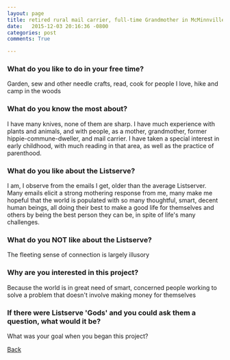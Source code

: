 ```yaml
---
layout: page
title: retired rural mail carrier, full-time Grandmother in McMinnville, USA - 32
date:   2015-12-03 20:16:36 -0800
categories: post
comments: True

---
```


### What do you like to do in your free time?
<p>Garden, sew and other needle crafts, read, cook for people I love, hike and camp in the woods</p>

### What do you know the most about?
<p>I have many knives, none of them are sharp. I have much experience with plants and animals, and with people, as a mother, grandmother, former hippie-commune-dweller, and mail carrier. I have taken a special interest in early childhood, with much reading in that area, as well as the practice of parenthood.</p>

### What do you like about the Listserve?
<p>I am, I observe from the emails I get, older than the average Listserver. Many emails elicit a strong mothering response from me, many make me hopeful that the world is populated with so many thoughtful, smart, decent human beings, all doing their best to make a good life for themselves and others by being the best person they can be, in spite of life's many challenges.</p>

### What do you NOT like about the Listserve?
<p>The fleeting sense of connection is largely illusory</p>

### Why are you interested in this project?
<p>Because the world is in great need of smart, concerned people working to solve a problem that doesn't involve making money for themselves</p>

### If there were Listserve 'Gods' and you could ask them a question, what would it be?
<p>What was your goal when you began this project?</p>

[Back][1]

[1]: /home/responders/all